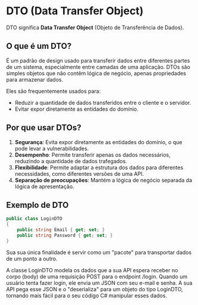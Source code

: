 # DTO (Data Transfer Object)

DTO significa **Data Transfer Object** (Objeto de Transferência de Dados).

## O que é um DTO?

É um padrão de design usado para transferir dados entre diferentes partes de um sistema, especialmente entre camadas de uma aplicação.
DTOs são simples objetos que não contêm lógica de negócio, apenas propriedades para armazenar dados.

Eles são frequentemente usados para:

- Reduzir a quantidade de dados transferidos entre o cliente e o servidor.
- Evitar expor diretamente as entidades do domínio.

## Por que usar DTOs?

1. **Segurança**: Evita expor diretamente as entidades do domínio, o que pode levar a vulnerabilidades.
2. **Desempenho**: Permite transferir apenas os dados necessários, reduzindo a quantidade de dados trafegados.
3. **Flexibilidade**: Permite adaptar a estrutura dos dados para diferentes necessidades, como diferentes versões de uma API.
4. **Separação de preocupações**: Mantém a lógica de negócio separada da lógica de apresentação.

## Exemplo de DTO

```csharp
public class LoginDTO
{
    public string Email { get; set; }
    public string Password { get; set; }
}
```

Sua sua única finalidade é servir como um "pacote" para transportar dados de um ponto a outro.

A classe LoginDTO modela os dados que a sua API espera receber no corpo (body) de uma requisição POST para o endpoint /login.
Quando um usuário tenta fazer login, ele envia um JSON com seu e-mail e senha.
A sua API pega esse JSON e o "deserializa" para um objeto do tipo LoginDTO, tornando mais fácil para o seu código C# manipular esses dados.
